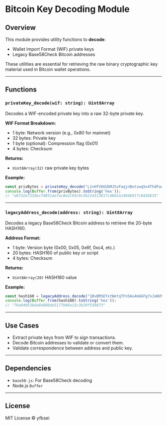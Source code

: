 # Bitcoin Key Decoding Module

## Overview

This module provides utility functions to **decode**:

- Wallet Import Format (WIF) private keys
- Legacy Base58Check Bitcoin addresses

These utilities are essential for retrieving the raw binary cryptographic key material used in Bitcoin wallet operations.

---

## Functions

### `privateKey_decode(wif: string): Uint8Array`

Decodes a WIF-encoded private key into a raw 32-byte private key.

**WIF Format Breakdown:**
- 1 byte: Network version (e.g., 0x80 for mainnet)
- 32 bytes: Private key
- 1 byte (optional): Compression flag (0x01)
- 4 bytes: Checksum

**Returns:**
- `Uint8Array(32)` raw private key bytes

**Example:**
```js
const privBytes = privateKey_decode("L1vHfV6GUbMJSvFaqjnButzwq5x4ThdFaotpUgsfScwMNKjdGVuS");
console.log(Buffer.from(privBytes).toString('hex'));
// "e8f32e723decf4051aefac8e2c93c9c5b214313817cdb01a1494b917c8436b35"
```

---

### `legacyAddress_decode(address: string): Uint8Array`

Decodes a legacy Base58Check Bitcoin address to retrieve the 20-byte HASH160.

**Address Format:**
- 1 byte: Version byte (0x00, 0x05, 0x6f, 0xc4, etc.)
- 20 bytes: HASH160 of public key or script
- 4 bytes: Checksum

**Returns:**
- `Uint8Array(20)` HASH160 value

**Example:**
```js
const hash160 = legacyAddress_decode("1BvBMSEYstWetqTFn5Au4m4GFg7xJaNVN2");
console.log(Buffer.from(hash160).toString('hex'));
// "76a04053bda0a88bda5177b86a15c3b29f559873"
```

---

## Use Cases

- Extract private keys from WIF to sign transactions.
- Decode Bitcoin addresses to validate or convert them.
- Validate correspondence between address and public key.

---

## Dependencies

- `base58-js`: For Base58Check decoding
- Node.js `Buffer`

---

## License

MIT License © yfbsei
